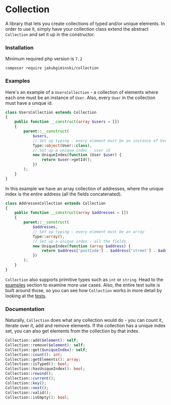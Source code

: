 # Collection
A library that lets you create collections of typed and/or unique elements.
In order to use it, simply have your collection class extend the abstract
`Collection` and set it up in the constructor.

### Installation
Minimum required php version is `7.2`
```
composer require jakubgiminski/collection
```

### Examples
Here's an example of a `UsersCollection` - a collection of elements where each one
must be an instance of `User`. Also, every `User` in the collection must have a unique id.
```php
class UsersCollection extends Collection
{
    public function __construct(array $users = [])
    {
        parent::__construct(
            $users,
            // Set up typing - every element must be an instance of User
            Type::object(User::class), 
            // Set up a unique index - user id
            new UniqueIndex(function (User $user) {
                return $user->getId();
            })
        );
    }
}
```
In this example we have an array collection of addresses, where the unique index is the
entire address (all the fields concatenated).
```php
class AddressesCollection extends Collection
{
    public function __construct(array $addresses = [])
    {
        parent::__construct(
            $addresses,
            // Set up typing - every element must be an array
            Type::array(),
            // Set up a unique index - all the fields
            new UniqueIndex(function (array $address) {
                return $address['postCode'] . $address['street'] . $address['homeNumber'];
            })
        );
    }
}
```
`Collection` also supports primitive types such as `int` or `string`. Head to the [examples](https://github.com/jakubgiminski/collection/tree/master/examples) section to examine
more use cases. Also, the entire test suite is built around those, so you can see how `Collection` works in more detail
by looking at the [tests](https://github.com/jakubgiminski/collection/tree/master/tests).

### Documentation
Naturally, `Collection` does what any collection would do - you can count it, iterate over it, add and remove elements.
If the collection has a unique index set, you can also get elements from the collection by that index.
```php
Collection::add($element): self;
Collection::remove($element): self;
Collection::get($uniqueIndex): self;
Collection::count(): int;
Collection::getElements(): array;
Collection::isTyped(): bool;
Collection::hasUniqueIndex(): bool;
Collection::rewind();
Collection::current();
Collection::key();
Collection::next();
Collection::valid();
Collection::isEmpty(): bool;
```
